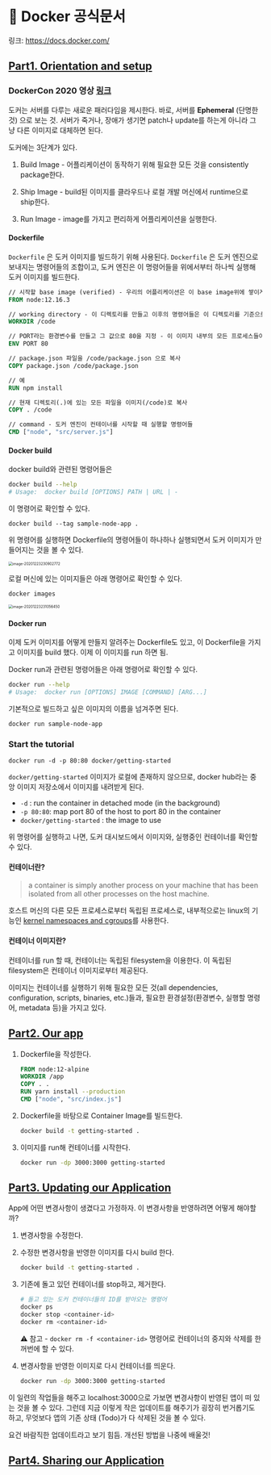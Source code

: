 # 🐳 Docker 공식문서

링크: https://docs.docker.com/

## [Part1. Orientation and setup](https://docs.docker.com/get-started/)

### DockerCon 2020 영상 [링크](https://youtu.be/iqqDU2crIEQ)

도커는 서버를 다루는 새로운 패러다임을 제시한다. 바로, 서버를 **Ephemeral** (단명한 것) 으로 보는 것. 서버가 죽거나,  장애가 생기면 patch나 update를 하는게 아니라 그냥 다른 이미지로 대체하면 된다.

도커에는 3단계가 있다.

1) Build Image - 어플리케이션이 동작하기 위해 필요한 모든 것을 consistently package한다.

2) Ship Image - build된 이미지를 클라우드나 로컬 개발 머신에서 runtime으로 ship한다.

3) Run Image - image를 가지고 편리하게 어플리케이션을 실행한다.

#### Dockerfile

`Dockerfile` 은 도커 이미지를 빌드하기 위해 사용된다. `Dockerfile` 은 도커 엔진으로 보내지는 명령어들의 조합이고, 도커 엔진은 이 명령어들을 위에서부터 하나씩 실행해 도커 이미지를 빌드한다.

```dockerfile
// 시작할 base image (verified) - 우리의 어플리케이션은 이 base image위에 쌓이게 된다
FROM node:12.16.3

// working directory - 이 디렉토리를 만들고 이후의 명령어들은 이 디렉토리를 기준으로 실행됨
WORKDIR /code

// PORT라는 환경변수를 만들고 그 값으로 80을 지정 - 이 이미지 내부의 모든 프로세스들이 접근할 수 있다
ENV PORT 80

// package.json 파일을 /code/package.json 으로 복사
COPY package.json /code/package.json

// 예
RUN npm install

// 현재 디렉토리(.)에 있는 모든 파일을 이미지(/code)로 복사
COPY . /code

// command - 도커 엔진이 컨테이너를 시작할 때 실행할 명령어들
CMD ["node", "src/server.js"]
```

#### Docker build

docker build와 관련된 명령어들은

```bash
docker build --help
# Usage:  docker build [OPTIONS] PATH | URL | -
```

이 명령어로 확인할 수 있다.

```
docker build --tag sample-node-app .
```

위 명령어를 실행하면 Dockerfile의 명령어들이 하나하나 실행되면서 도커 이미지가 만들어지는 것을 볼 수 있다.

<img src="공식문서.assets/image-20201223230902772.png" alt="image-20201223230902772" style="zoom:50%;" />

로컬 머신에 있는 이미지들은 아래 명령어로 확인할 수 있다.

```
docker images
```

<img src="공식문서.assets/image-20201223231056450.png" alt="image-20201223231056450" style="zoom:50%;" />

#### Docker run

이제 도커 이미지를 어떻게 만들지 알려주는 Dockerfile도 있고, 이 Dockerfile을 가지고 이미지를 build 했다. 이제 이 이미지를 run 하면 됨.

Docker run과 관련된 명령어들은 아래 명령어로 확인할 수 있다.

```bash
docker run --help
# Usage:  docker run [OPTIONS] IMAGE [COMMAND] [ARG...]
```

기본적으로 빌드하고 싶은 이미지의 이름을 넘겨주면 된다.

```
docker run sample-node-app
```

### Start the tutorial

```
docker run -d -p 80:80 docker/getting-started
```

`docker/getting-started` 이미지가 로컬에 존재하지 않으므로, docker hub라는 중앙 이미지 저장소에서 이미지를 내려받게 된다.

- `-d` : run the container in detached mode (in the background)
- `-p 80:80`: map port 80 of the host to port 80 in the container
- `docker/getting-started` : the image to use

위 명령어를 실행하고 나면, 도커 대시보드에서 이미지와, 실행중인 컨테이너를 확인할 수 있다.

#### 컨테이너란?

> a container is simply another process on your machine that has been isolated from all other processes on the host machine.

호스트 머신의 다른 모든 프로세스로부터 독립된 프로세스로, 내부적으로는 linux의 기능인 [kernel namespaces and cgroups](https://medium.com/@saschagrunert/demystifying-containers-part-i-kernel-space-2c53d6979504)를 사용한다.

#### 컨테이너 이미지란?

컨테이너를 run 할 때, 컨테이너는 독립된 filesystem을 이용한다. 이 독립된 filesystem은 컨테이너 이미지로부터 제공된다.

이미지는 컨테이너를 실행하기 위해 필요한 모든 것(all dependencies, configuration, scripts, binaries, etc.)들과, 필요한 환경설정(환경변수, 실행할 명령어, metadata 등)을 가지고 있다.

## [Part2. Our app](https://docs.docker.com/get-started/02_our_app/)

1. Dockerfile을 작성한다.

   ```dockerfile
   FROM node:12-alpine
   WORKDIR /app
   COPY . .
   RUN yarn install --production
   CMD ["node", "src/index.js"]
   ```

2. Dockerfile을 바탕으로 Container Image를 빌드한다.

   ```bash
   docker build -t getting-started .
   ```

3. 이미지를 run해 컨테이너를 시작한다.

   ```bash
   docker run -dp 3000:3000 getting-started
   ```


## [Part3. Updating our Application](https://docs.docker.com/get-started/03_updating_app/)

App에 어떤 변경사항이 생겼다고 가정하자. 이 변경사항을 반영하려면 어떻게 해야할까?

1. 변경사항을 수정한다.

2. 수정한 변경사항을 반영한 이미지를 다시 build 한다.

   ```bash
   docker build -t getting-started .
   ```

3. 기존에 돌고 있던 컨테이너를 stop하고, 제거한다.

   ```bash
   # 돌고 있는 도커 컨테이너들의 ID를 받아오는 명령어
   docker ps
   docker stop <container-id>
   docker rm <container-id>
   ```

   ⚠️ 참고 - `docker rm -f <container-id>` 명령어로 컨테이너의 중지와 삭제를 한꺼번에 할 수 있다.

4. 변경사항을 반영한 이미지로 다시 컨테이너를 띄운다.

   ```bash
   docker run -dp 3000:3000 getting-started
   ```

이 일련의 작업들을 해주고 localhost:3000으로 가보면 변경사항이 반영된 앱이 떠 있는 것을 볼 수 있다. 그런데 지금 이렇게 작은 업데이트를 해주기가 굉장히 번거롭기도 하고, 무엇보다 앱의 기존 상태 
(Todo)가 다 삭제된 것을 볼 수 있다.

요건 바람직한 업데이트라고 보기 힘듬. 개선된 방법을 나중에 배울것!

## [Part4. Sharing our Application](https://docs.docker.com/get-started/04_sharing_app/)

